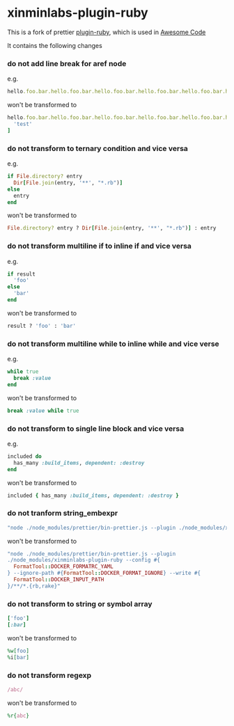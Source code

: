 # xinminlabs-plugin-ruby

This is a fork of prettier [plugin-ruby](https://github.com/prettier/plugin-ruby),
which is used in [Awesome Code](https://awesomecode.io)

It contains the following changes

### do not add line break for aref node

e.g.

```ruby
hello.foo.bar.hello.foo.bar.hello.foo.bar.hello.foo.bar.hello.foo.bar.hello['test']
```

won't be transformed to

```ruby
hello.foo.bar.hello.foo.bar.hello.foo.bar.hello.foo.bar.hello.foo.bar.hello[
  'test'
]
```

### do not transform to ternary condition and vice versa

e.g.

```ruby
if File.directory? entry
  Dir[File.join(entry, '**', "*.rb")]
else
  entry
end
```

won't be transformed to

```ruby
File.directory? entry ? Dir[File.join(entry, '**', "*.rb")] : entry
```

### do not transform multiline if to inline if and vice versa

e.g.

```ruby
if result
  'foo'
else
  'bar'
end
```

won't be transformed to

```ruby
result ? 'foo' : 'bar'
```

### do not transform multiline while to inline while and vice verse

e.g.

```ruby
while true
  break :value
end
```

won't be transformed to

```ruby
break :value while true
```

### do not transform to single line block and vice versa

e.g.

```ruby
included do
  has_many :build_items, dependent: :destroy
end
```

won't be transformed to

```ruby
included { has_many :build_items, dependent: :destroy }
```

### do not tranform string_embexpr

```ruby
"node ./node_modules/prettier/bin-prettier.js --plugin ./node_modules/xinminlabs-plugin-ruby --config #{FormatTool::DOCKER_FORMATRC_YAML} --ignore-path #{FormatTool::DOCKER_FORMAT_IGNORE} --write #{FormatTool::DOCKER_INPUT_PATH}/**/*.{rb,rake}"
```

won't be transformed to

```ruby
"node ./node_modules/prettier/bin-prettier.js --plugin
./node_modules/xinminlabs-plugin-ruby --config #{
  FormatTool::DOCKER_FORMATRC_YAML
} --ignore-path #{FormatTool::DOCKER_FORMAT_IGNORE} --write #{
  FormatTool::DOCKER_INPUT_PATH
}/**/*.{rb,rake}"
```

### do not transform to string or symbol array

```ruby
['foo']
[:bar]
```

won't be transformed to

```ruby
%w[foo]
%i[bar]
```

### do not transform regexp

```ruby
/abc/
```

won't be transformed to

```ruby
%r{abc}
```
